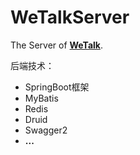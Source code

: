 # WeTalkServer


The Server of [**WeTalk**](https://github.com/asche910/WeTalk). 

后端技术：

* SpringBoot框架
* MyBatis
* Redis
* Druid
* Swagger2
* **...**
